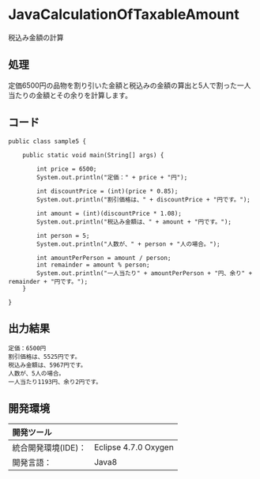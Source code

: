 # JavaCalculationOfTaxableAmount
税込み金額の計算

## 処理
定価6500円の品物を割り引いた金額と税込みの金額の算出と5人で割った一人当たりの金額とその余りを計算します。

## コード
```  
public class sample5 {

	public static void main(String[] args) {

		int price = 6500;
		System.out.println("定価：" + price + "円");

		int discountPrice = (int)(price * 0.85);
		System.out.println("割引価格は、" + discountPrice + "円です。");

		int amount = (int)(discountPrice * 1.08);
		System.out.println("税込み金額は、" + amount + "円です。");

		int person = 5;
		System.out.println("人数が、" + person + "人の場合。");

		int amountPerPerson = amount / person;
		int remainder = amount % person;
		System.out.println("一人当たり" + amountPerPerson + "円、余り" + remainder + "円です。");
	}

}
```  

## 出力結果
```
定価：6500円  
割引価格は、5525円です。  
税込み金額は、5967円です。  
人数が、5人の場合。  
一人当たり1193円、余り2円です。 
```
  
## 開発環境
| 開発ツール |  |
|:-|:-|
| 統合開発環境(IDE)： | Eclipse 4.7.0 Oxygen |
| 開発言語： | Java8 |

